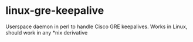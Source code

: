# linux-gre-keepalive
Userspace daemon in perl to handle Cisco GRE keepalives. Works in Linux, should work in any *nix derivative
